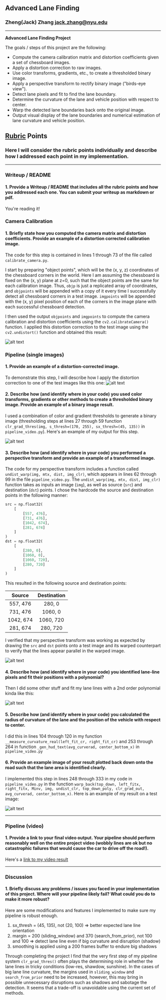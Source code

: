 ## Advanced Lane Finding

### Zheng(Jack) Zhang jack.zhang@nyu.edu

---

**Advanced Lane Finding Project**

The goals / steps of this project are the following:

* Compute the camera calibration matrix and distortion coefficients given a set of chessboard images.
* Apply a distortion correction to raw images.
* Use color transforms, gradients, etc., to create a thresholded binary image.
* Apply a perspective transform to rectify binary image ("birds-eye view").
* Detect lane pixels and fit to find the lane boundary.
* Determine the curvature of the lane and vehicle position with respect to center.
* Warp the detected lane boundaries back onto the original image.
* Output visual display of the lane boundaries and numerical estimation of lane curvature and vehicle position.

[//]: # "Image References"

[image1]: ./examples/undistort_output.png "Undistorted"
[image2]: ./test_images/test1.jpg "Road Transformed"
[image3]: ./output_images/binary_combo.png "Binary Example"
[image4]: ./output_images/warped_straight_lines.png "Warp Example"
[image5]: ./output_images/color_fit_lines.png "Fit Visual"
[image6]: ./output_images/output.png "Output"
[video1]: ./out_project_video.mp4 "Video"

## [Rubric](https://review.udacity.com/#!/rubrics/571/view) Points

### Here I will consider the rubric points individually and describe how I addressed each point in my implementation.  

---

### Writeup / README

#### 1. Provide a Writeup / README that includes all the rubric points and how you addressed each one.  You can submit your writeup as markdown or pdf.

You're reading it!

### Camera Calibration

#### 1. Briefly state how you computed the camera matrix and distortion coefficients. Provide an example of a distortion corrected calibration image.

The code for this step is contained in lines 1 through 73 of the file called `calibrate_camera.py`.  

I start by preparing "object points", which will be the (x, y, z) coordinates of the chessboard corners in the world. Here I am assuming the chessboard is fixed on the (x, y) plane at z=0, such that the object points are the same for each calibration image.  Thus, `objp` is just a replicated array of coordinates, and `objpoints` will be appended with a copy of it every time I successfully detect all chessboard corners in a test image.  `imgpoints` will be appended with the (x, y) pixel position of each of the corners in the image plane with each successful chessboard detection.  

I then used the output `objpoints` and `imgpoints` to compute the camera calibration and distortion coefficients using the `cv2.calibrateCamera()` function.  I applied this distortion correction to the test image using the `cv2.undistort()` function and obtained this result: 

![alt text][image1]

### Pipeline (single images)

#### 1. Provide an example of a distortion-corrected image.

To demonstrate this step, I will describe how I apply the distortion correction to one of the test images like this one:
![alt text][image2]

#### 2. Describe how (and identify where in your code) you used color transforms, gradients or other methods to create a thresholded binary image.  Provide an example of a binary image result.

I used a combination of color and gradient thresholds to generate a binary image (thresholding steps at lines 27 through 59 function `clr_grad_thres(img, s_thresh=(170, 255), sx_thresh=(45, 135))` in `pipeline_video.py`).  Here's an example of my output for this step.

![alt text][image3]

#### 3. Describe how (and identify where in your code) you performed a perspective transform and provide an example of a transformed image.

The code for my perspective transform includes a function called `undist_warp(img, mtx, dist, img_clr)`, which appears in lines 62 through 99 in the file `pipeline_video.py`.  The `undist_warp(img, mtx, dist, img_clr)` function takes as inputs an image (`img`), as well as source (`src`) and destination (`dst`) points.  I chose the hardcode the source and destination points in the following manner:

```python
src = np.float32(
    [
        [557, 476],
        [731, 476],
        [1042, 674],
        [281, 674]
    ]
)
dst = np.float32(
    [
        [280, 0],
        [1060, 0],
        [1060, 720],
        [280, 720]
    ]
)
```

This resulted in the following source and destination points:

|  Source   | Destination |
| :-------: | :---------: |
| 557, 476  |   280, 0    |
| 731, 476  |   1060, 0   |
| 1042, 674 |  1060, 720  |
| 281, 674  |  280, 720   |

I verified that my perspective transform was working as expected by drawing the `src` and `dst` points onto a test image and its warped counterpart to verify that the lines appear parallel in the warped image.

![alt text][image4]

#### 4. Describe how (and identify where in your code) you identified lane-line pixels and fit their positions with a polynomial?

Then I did some other stuff and fit my lane lines with a 2nd order polynomial kinda like this:

![alt text][image5]

#### 5. Describe how (and identify where in your code) you calculated the radius of curvature of the lane and the position of the vehicle with respect to center.

I did this in lines 104 through 120 in my function `__measure_curvature_real(left_fit_cr, right_fit_cr)` and 253 through 264 in function `_gen_hud_text(avg_curverad, center_bottom_x)` in `pipeline_video.py`

#### 6. Provide an example image of your result plotted back down onto the road such that the lane area is identified clearly.

I implemented this step in lines 248 through 333 in my code in `pipeline_video.py` in the function `warp_back(top_down, left_fitx, right_fitx, Minv, img, undist_clr, top_down_poly, clr_grad_out, avg_curverad, center_bottom_x)`.  Here is an example of my result on a test image:

![alt text][image6]

---

### Pipeline (video)

#### 1. Provide a link to your final video output.  Your pipeline should perform reasonably well on the entire project video (wobbly lines are ok but no catastrophic failures that would cause the car to drive off the road!).

Here's a [link to my video result](./out_project_video.mp4)

---

### Discussion

#### 1. Briefly discuss any problems / issues you faced in your implementation of this project.  Where will your pipeline likely fail?  What could you do to make it more robust?

Here are some modifications and features I implemented to make sure my pipeline is robust enough.

1. sx_thresh = (45, 135), not (20, 100) => better expected lane line orientation
2. margin = 200 (sliding_window) and 370 (search_from_prior), not 100 and 100 => detect lane line even if big curvature and disruption (shadow)
3. smoothing is applied using a 200 frames buffer to endure big shadows

Through completing the project I find that the very first step of my pipeline system `clr_grad_thres()` often plays the determining role in whether the lane lines in tricky conditions (low-res, shawdow, sunshine). In the cases of big lane line curvature, the margins used in `sliding_window` and `search_from_prior` need to be increased, however, this may bring in possible unnecessary disruptions such as shadows and sabotage the detection. It seems that a trade-off is unavoidable using the current set of methods.

